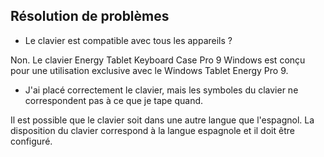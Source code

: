 ## Résolution de problèmes

* Le clavier est compatible avec tous les appareils ? 

Non. Le clavier Energy Tablet Keyboard Case Pro 9 Windows est conçu pour une utilisation exclusive avec le Windows Tablet Energy Pro 9. 

* J'ai placé correctement le clavier, mais les symboles du clavier ne correspondent pas à ce que je tape quand. 

Il est possible que le clavier soit dans une autre langue que l'espagnol. La disposition du clavier correspond à la langue espagnole et il doit être configuré.

